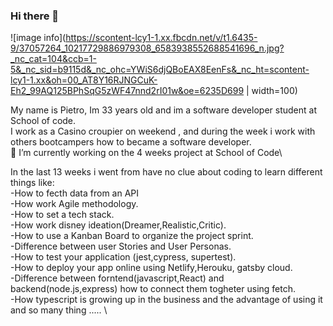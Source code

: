 ### Hi there 👋
![image info](https://scontent-lcy1-1.xx.fbcdn.net/v/t1.6435-9/37057264_10217729886979308_6583938552688541696_n.jpg?_nc_cat=104&ccb=1-5&_nc_sid=b9115d&_nc_ohc=YWiS6djQBoEAX8EenFs&_nc_ht=scontent-lcy1-1.xx&oh=00_AT8Y16RJNGCuK-Eh2_99AQ125BPhSqG5zWF47nnd2rI01w&oe=6235D699 | width=100)

My name is Pietro, Im 33 years old and im a software developer student at School of code.\
I work as a Casino croupier on weekend , and during the week i work with others bootcampers how to became a software developer.\
 🔭 I’m currently working on the 4 weeks project at School of  Code\
 
 
In the last 13 weeks i went from have no clue about coding to learn different things like:\
 -How to fecth data from an API\
 -How work Agile methodology.\
 -How to set a tech stack. \
 -How work disney ideation(Dreamer,Realistic,Critic). \
 -How to use a Kanban Board to organize the project sprint. \
 -Difference between user Stories and User Personas. \
 -How to test your application (jest,cypress, supertest). \
 -How to deploy your app online using Netlify,Herouku, gatsby cloud. \
 -Difference between forntend(javascript,React) and backend(node.js,express) how to connect them togheter using fetch. \
 -How typescript is growing up in the business and the advantage of using it and so many thing .....  \

 
 
 

